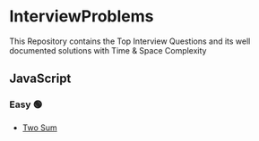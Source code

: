 # InterviewProblems
This Repository contains the Top Interview Questions and its well documented solutions with Time &amp; Space Complexity

## JavaScript
### Easy :green_circle:
- [Two Sum](JavaScript/Easy/Q1/README.md)
